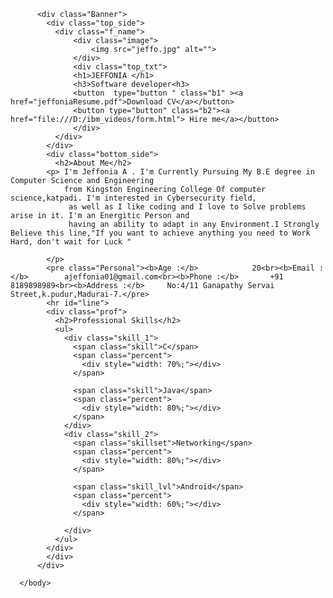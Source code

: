 <!DOCTYPE html>
  <html>
      <head>
          <title>jeffo's Resume</title>
          <link rel="stylesheet" type="text/css" href="Assignment-1_resume.css">
      </head>
      <body>
       
       
          <div class="Banner">
            <div class="top_side">
              <div class="f_name">
                  <div class="image">
                      <img src="jeffo.jpg" alt="">
                  </div>
                  <div class="top_txt">
                  <h1>JEFFONIA </h1>
                  <h3>Software developer<h3>
                  <button  type="button " class="b1" ><a href="jeffoniaResume.pdf">Download CV</a></button>
                  <button type="button" class="b2"><a href="file:///D:/ibm_videos/form.html"> Hire me</a></button>
                  </div>
              </div>
            </div>
            <div class="bottom_side">
              <h2>About Me</h2>
            <p> I'm Jeffonia A . I'm Currently Pursuing My B.E degree in Computer Science and Engineering 
                from Kingston Engineering College Of computer science,katpadi. I'm interested in Cybersecurity field,
                 as well as I like coding and I love to Solve problems arise in it. I'm an Energitic Person and 
                 having an ability to adapt in any Environment.I Strongly Believe this line,"If you want to achieve anything you need to Work Hard, don't wait for Luck " 

            </p>
            <pre class="Personal"><b>Age :</b>            20<br><b>Email :</b>        ajeffonia01@gmail.com<br><b>Phone :</b>       +91 8189898989<br><b>Address :</b>     No:4/11 Ganapathy Servai Street,k.pudur,Madurai-7.</pre>
            <hr id="line">
            <div class="prof">
              <h2>Professional Skills</h2>
              <ul>
                <div class="skill_1">
                  <span class="skill">C</span>
                  <span class="percent">
                    <div style="width: 70%;"></div>
                  </span>
  
                  <span class="skill">Java</span>
                  <span class="percent">
                    <div style="width: 80%;"></div>
                  </span>
                </div>
                <div class="skill_2">
                  <span class="skillset">Networking</span>
                  <span class="percent">
                    <div style="width: 80%;"></div>
                  </span>
  
                  <span class="skill_lvl">Android</span>
                  <span class="percent">
                    <div style="width: 60%;"></div>
                  </span>

                </div>
              </ul>
            </div>
            </div>
          </div>
  
      </body>
  </html>
